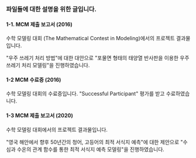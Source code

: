 ### 파일들에 대한 설명을 위한 글입니다.

#### 1-1. MCM 제출 보고서 (2016)

수학 모델링 대회 (The Mathematical Contest in Modeling)에서의 프로젝트 결과물입니다.

"우주 쓰레기 처리 방법"에 대한 대안으로 "포물면 형태의 태양열 반사판을 이용한 우주 쓰레기 처리 모델링"을 진행하였습니다.

#### 1-2 MCM 수료증 (2016)

수학 모델링 대회의 수료증입니다. "Successful Participant" 평가를 받고 수료하였습니다.

#### 1-3 MCM 제출 보고서 (2020)

수학 모델링 대회에서의 프로젝트 결과물입니다.

"영국 해안에서 향후 50년간의 청어, 고등어의 최적 서식지 예측"에 대한 제안으로 "수심과 수온의 관계 함수를 통한 최적 서식지 예측 모델링"을 진행하였습니다.

